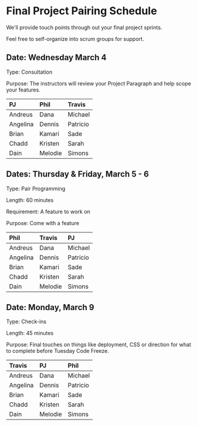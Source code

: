 # Final Project Pairing Schedule

We'll provide touch points through out your final project sprints.

Feel free to self-organize into scrum groups for support.

## Date: Wednesday March 4

Type: Consultation

Purpose: The instructors will review your Project Paragraph and help scope your 
features.

| PJ       | Phil    | Travis
| :--      | :--     | :--
| Andreus  | Dana    | Michael 
| Angelina | Dennis  | Patricio
| Brian    | Kamari  | Sade 
| Chadd    | Kristen | Sarah
| Dain     | Melodie | Simons

## Dates: Thursday & Friday, March 5 - 6

Type: Pair Programming 

Length: 60 minutes

Requirement: A feature to work on

Purpose: Come with a feature

| Phil     | Travis  | PJ       |
| :--      | :--     | :--      |
| Andreus  | Dana    | Michael  |
| Angelina | Dennis  | Patricio |
| Brian    | Kamari  | Sade     |
| Chadd    | Kristen | Sarah    |
| Dain     | Melodie | Simons   |

## Date: Monday, March 9

Type: Check-ins 

Length: 45 minutes

Purpose: Final touches on things like deployment, CSS or direction for what to 
complete before Tuesday Code Freeze.

| Travis   | PJ      | Phil
| :--      | :--     | :--
| Andreus  | Dana    | Michael
| Angelina | Dennis  | Patricio
| Brian    | Kamari  | Sade
| Chadd    | Kristen | Sarah
| Dain     | Melodie | Simons

[andreus]: https://github.com/andresv2
[angelina]: https://github.com/ambethoney
[brian]: https://github.com/Brucker1
[chadd]: https://github.com/chaddpaul
[dain]: https://github.com/rugger403
[dana]: https://github.com/danadflip
[dennis]: https://github.com/CentroDL
[kamari]: https://github.com/brainyandbrown
[kristen]: https://github.com/krismacfarlane
[melodie]: https://github.com/melmalfa
[michael]: https://github.com/hammer7402
[patricio]: https://github.com/Patdel
[sade]: https://github.com/Sadestevens
[sarah]: https://github.com/sarahmcalear
[simons]: https://github.com/slchase
